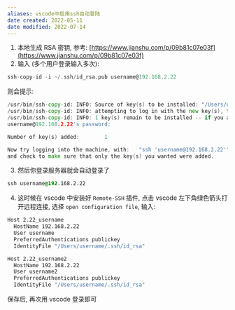 ```yaml
---
aliases: vscode中启用ssh自动登陆
date created: 2022-05-11
date modified: 2022-07-14
---
```


1. 本地生成 RSA 密钥, 参考: [https://www.jianshu.com/p/09b81c07e03f](https://www.jianshu.com/p/09b81c07e03f)
2. 输入 (多个用户登录输入多次):

```objectivec
ssh-copy-id -i ~/.ssh/id_rsa.pub username@192.168.2.22
```

则会提示:

```go
/usr/bin/ssh-copy-id: INFO: Source of key(s) to be installed: "/Users/username/.ssh/id_rsa.pub"
/usr/bin/ssh-copy-id: INFO: attempting to log in with the new key(s), to filter out any that are already installed
/usr/bin/ssh-copy-id: INFO: 1 key(s) remain to be installed -- if you are prompted now it is to install the new keys
username@192.168.2.22's password: 

Number of key(s) added:        1

Now try logging into the machine, with:   "ssh 'username@192.168.2.22'"
and check to make sure that only the key(s) you wanted were added.
```

3. 然后你登录服务器就会自动登录了

```css
ssh username@192.168.2.22
```

4. 这时候在 vscode 中安装好 `Remote-SSH` 插件, 点击 vscode 左下角绿色箭头打开远程连接, 选择 `open configuration file`, 输入:

```bash
Host 2.22_username
  HostName 192.168.2.22
  User username
  PreferredAuthentications publickey
  IdentityFile "/Users/username/.ssh/id_rsa"

Host 2.22_username2
  HostName 192.168.2.22
  User username2
  PreferredAuthentications publickey
  IdentityFile "/Users/username/.ssh/id_rsa"
```

保存后, 再次用 vscode 登录即可
